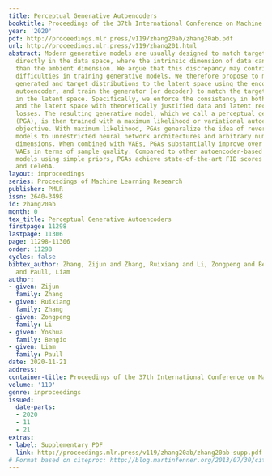 ```yaml
---
title: Perceptual Generative Autoencoders
booktitle: Proceedings of the 37th International Conference on Machine Learning
year: '2020'
pdf: http://proceedings.mlr.press/v119/zhang20ab/zhang20ab.pdf
url: http://proceedings.mlr.press/v119/zhang201.html
abstract: Modern generative models are usually designed to match target distributions
  directly in the data space, where the intrinsic dimension of data can be much lower
  than the ambient dimension. We argue that this discrepancy may contribute to the
  difficulties in training generative models. We therefore propose to map both the
  generated and target distributions to the latent space using the encoder of a standard
  autoencoder, and train the generator (or decoder) to match the target distribution
  in the latent space. Specifically, we enforce the consistency in both the data space
  and the latent space with theoretically justified data and latent reconstruction
  losses. The resulting generative model, which we call a perceptual generative autoencoder
  (PGA), is then trained with a maximum likelihood or variational autoencoder (VAE)
  objective. With maximum likelihood, PGAs generalize the idea of reversible generative
  models to unrestricted neural network architectures and arbitrary number of latent
  dimensions. When combined with VAEs, PGAs substantially improve over the baseline
  VAEs in terms of sample quality. Compared to other autoencoder-based generative
  models using simple priors, PGAs achieve state-of-the-art FID scores on CIFAR-10
  and CelebA.
layout: inproceedings
series: Proceedings of Machine Learning Research
publisher: PMLR
issn: 2640-3498
id: zhang20ab
month: 0
tex_title: Perceptual Generative Autoencoders
firstpage: 11298
lastpage: 11306
page: 11298-11306
order: 11298
cycles: false
bibtex_author: Zhang, Zijun and Zhang, Ruixiang and Li, Zongpeng and Bengio, Yoshua
  and Paull, Liam
author:
- given: Zijun
  family: Zhang
- given: Ruixiang
  family: Zhang
- given: Zongpeng
  family: Li
- given: Yoshua
  family: Bengio
- given: Liam
  family: Paull
date: 2020-11-21
address: 
container-title: Proceedings of the 37th International Conference on Machine Learning
volume: '119'
genre: inproceedings
issued:
  date-parts:
  - 2020
  - 11
  - 21
extras:
- label: Supplementary PDF
  link: http://proceedings.mlr.press/v119/zhang20ab/zhang20ab-supp.pdf
# Format based on citeproc: http://blog.martinfenner.org/2013/07/30/citeproc-yaml-for-bibliographies/
---
```

